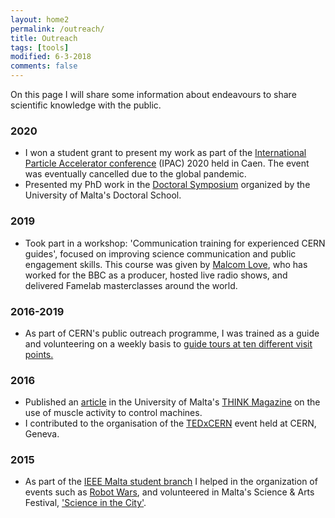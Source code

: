 ```yaml
---
layout: home2
permalink: /outreach/
title: Outreach
tags: [tools]
modified: 6-3-2018
comments: false
---
```


On this page I will share some information about endeavours to share scientific knowledge with the public.

### 2020
* I won a student grant to present my work as part of the [International Particle Accelerator conference](https://www.ipac20.org/) (IPAC) 2020 held in Caen. The event was eventually cancelled due to the global pandemic.
* Presented my PhD work in the [Doctoral Symposium](https://www.um.edu.mt/newspoint/news/2020/03/2nd-annual-doc-school-symp?fbclid=IwAR298xhm4Oy0Xo2_lLsbudy3hLkQP_fRwuiXIWmn_q6kiDChNZyBkvT576I#.XnSTKGP9Pmc.facebook) organized by the University of Malta's Doctoral School.

### 2019
* Took part in a workshop: 'Communication training for experienced CERN guides', focused on improving science communication and public engagement skills. This course was given by [Malcom Love](http://www.malcolmlove.org/), who has worked for the BBC as a producer, hosted live radio shows, and delivered Famelab masterclasses around the world.

### 2016-2019
* As part of CERN's public outreach programme, I was trained as a guide and volunteering on a weekly basis to [guide tours at ten different visit points.](https://timesofmalta.com/articles/view/university-science-students-visit-cern.674345)



### 2016
* Published an [article](https://www.um.edu.mt/library/oar/bitstream/123456789/19395/1/THINK%2c%202016-17%20-%20A9.pdf) in the University of Malta's [THINK Magazine](https://www.um.edu.mt/think/) on the use of muscle activity to control machines.
* I contributed to the organisation of the [TEDxCERN](https://www.ted.com/tedx/events/18826) event held at CERN, Geneva.

### 2015
*  As part of the [IEEE Malta student branch](https://www.facebook.com/ieeesbmalta/) I helped in the organization of events such as [Robot Wars](https://gadgetsmalta.com/features/robot-wars/), and volunteered in Malta's Science & Arts Festival, ['Science in the City'](https://scienceinthecity.org.mt/).
